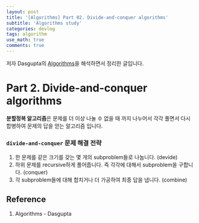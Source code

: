 ```yaml
---
layout: post
title: '[Algorithms] Part 02. Divide-and-conquer algorithms'
subtitle: 'Algorithms study'
categories: devlog
tags: algorithm
use_math: true
comments: true
---
```



저자 Dasgupta의 [Algorithms](https://www.flipkart.com/algorithms/p/itme28yppfu25bwe)을 해석하면서 정리한 글입니다.

# Part 2. Divide-and-conquer algorithms
**분할정복 알고리즘**은 문제를 더 이상 나눌 수 없을 때 까지 나누어서 각각 풀면서 다시 합병하여 문제의 답을 얻는 알고리즘 입니다.

### `divide-and-conquer` 문제 해결 전략
1. 한 문제를 같은 크기를 갖는 몇 개의 subproblem들로 나눕니다. (devide)
2. 하위 문제를 recursive하게 풀어줍니다. 즉 각각에 대해서 subproblem을 구합니다. (conquer)
3. 각 subproblem들에 대해 합치거나 더 가공하여 최종 답을 냅니다. (combine)

## Reference
1. Algorithms - Dasgupta
